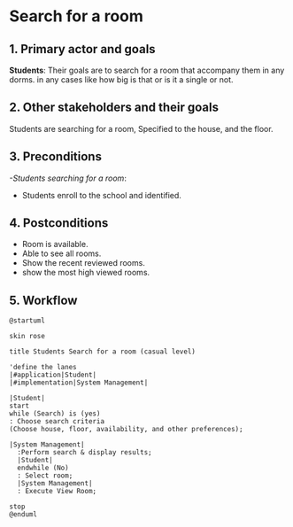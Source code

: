 # Search for a room

## 1. Primary actor and goals
__Students__: Their goals are to search for a room that accompany them in any dorms. in any cases like how big is that or is it a single or not.

## 2. Other stakeholders and their goals
 Students are searching for a room, Specified to the house, and the floor.

## 3. Preconditions

_-Students searching for a room_:
* Students enroll to the school and identified.

## 4. Postconditions

* Room is available.
* Able to see all rooms.
* Show the recent reviewed rooms.
* show the most high viewed rooms.


## 5. Workflow


```plantuml
@startuml

skin rose

title Students Search for a room (casual level)

'define the lanes
|#application|Student|
|#implementation|System Management|

|Student|
start
while (Search) is (yes)
: Choose search criteria
(Choose house, floor, availability, and other preferences);

|System Management|
  :Perform search & display results;
  |Student|
  endwhile (No)
  : Select room;
  |System Management|
  : Execute View Room;
  
stop
@enduml
```